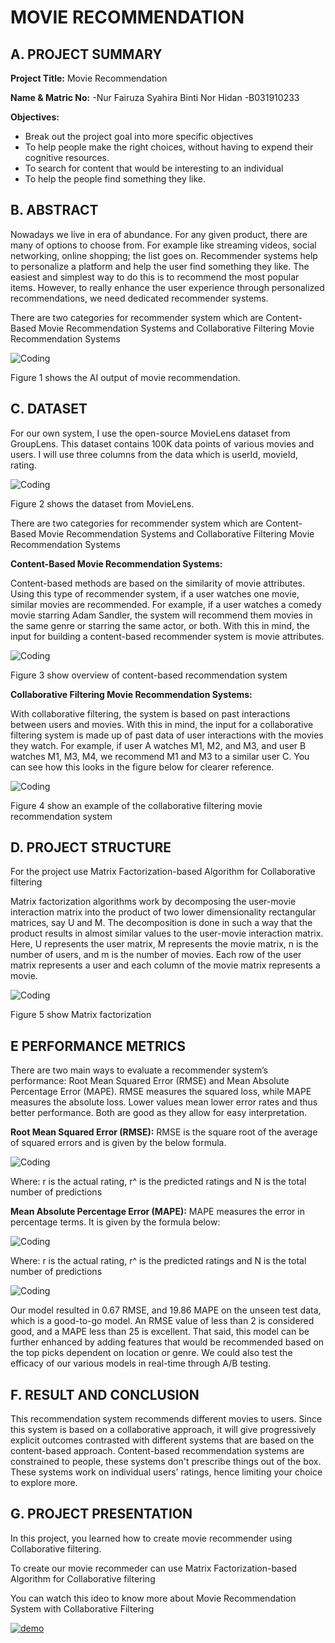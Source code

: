 # MOVIE RECOMMENDATION

## A. PROJECT SUMMARY

**Project Title:** Movie Recommendation

**Name & Matric No:** 
-Nur Fairuza Syahira Binti Nor Hidan
-B031910233

**Objectives:**
- Break out the project goal into more specific objectives
- To help people make the right choices, without having to expend their cognitive resources.
- To search for content that would be interesting to an individual
- To help the people find something they like.


##  B. ABSTRACT 

Nowadays we live in era of abundance. For any given product, there are many of options to choose from. For example like streaming videos, social networking, online shopping; the list goes on. Recommender systems help to personalize a platform and help the user find something they like. The easiest and simplest way to do this is to recommend the most popular items. However, to really enhance the user experience through personalized recommendations, we need dedicated recommender systems.

There are two categories for recommender system which are Content-Based Movie Recommendation Systems and Collaborative Filtering Movie Recommendation Systems

![Coding](https://github.com/Fairuza97/AI/blob/main/movieRecommendation.png)

Figure 1 shows the AI output of movie recommendation.


## C.  DATASET

For our own system, I use the open-source MovieLens dataset from GroupLens. This dataset contains 100K data points of various movies and users.
I will use three columns from the data which is userId, movieId, rating.

![Coding](https://github.com/Fairuza97/AI/blob/main/dataset.JPG)

Figure 2 shows the dataset from MovieLens.

There are two categories for recommender system which are Content-Based Movie Recommendation Systems and Collaborative Filtering Movie Recommendation Systems

**Content-Based Movie Recommendation Systems:** 

Content-based methods are based on the similarity of movie attributes. Using this type of recommender system, if a user watches one movie, similar movies are recommended. For example, if a user watches a comedy movie starring Adam Sandler, the system will recommend them movies in the same genre or starring the same actor, or both. With this in mind, the input for building a content-based recommender system is movie attributes.

![Coding](https://github.com/Fairuza97/AI/blob/main/ContentBased.JPG)

Figure 3 show overview of content-based recommendation system

**Collaborative Filtering Movie Recommendation Systems:** 

With collaborative filtering, the system is based on past interactions between users and movies. With this in mind, the input for a collaborative filtering system is made up of past data of user interactions with the movies they watch.
For example, if user A watches M1, M2, and M3, and user B watches M1, M3, M4, we recommend M1 and M3 to a similar user C. You can see how this looks in the figure below for clearer reference.

![Coding](https://github.com/Fairuza97/AI/blob/main/Collabarative.JPG)

Figure 4 show an example of the collaborative filtering movie recommendation system


## D.   PROJECT STRUCTURE

For the project use Matrix Factorization-based Algorithm for Collaborative filtering

Matrix factorization algorithms work by decomposing the user-movie interaction matrix into the product of two lower dimensionality rectangular matrices, say U and M. The decomposition is done in such a way that the product results in almost similar values to the user-movie interaction matrix. Here, U represents the user matrix, M represents the movie matrix, n is the number of users, and m is the number of movies.
Each row of the user matrix represents a user and each column of the movie matrix represents a movie.

![Coding](https://github.com/Fairuza97/AI/blob/main/matric.JPG)

Figure 5 show Matrix factorization 


## E   PERFORMANCE METRICS

There are two main ways to evaluate a recommender system’s performance: Root Mean Squared Error (RMSE) and Mean Absolute Percentage Error (MAPE). RMSE measures the squared loss, while MAPE measures the absolute loss. Lower values mean lower error rates and thus better performance.
Both are good as they allow for easy interpretation.

**Root Mean Squared Error (RMSE):**
RMSE is the square root of the average of squared errors and is given by the below formula.

![Coding](https://github.com/Fairuza97/AI/blob/main/RMSE.JPG)

Where:
r is the actual rating,
r^ is the predicted ratings and
N is the total number of predictions

**Mean Absolute Percentage Error (MAPE):**
MAPE measures the error in percentage terms. It is given by the formula below:

![Coding](https://github.com/Fairuza97/AI/blob/main/MAPE.JPG)

Where:
r is the actual rating,
r^ is the predicted ratings and
N is the total number of predictions

![Coding](https://github.com/Fairuza97/AI/blob/main/code.JPG)

Our model resulted in 0.67 RMSE, and 19.86 MAPE on the unseen test data, which is a good-to-go model. An RMSE value of less than 2 is considered good, and a MAPE less than 25 is excellent. That said, this model can be further enhanced by adding features that would be recommended based on the top picks dependent on location or genre. We could also test the efficacy of our various models in real-time through A/B testing.


## F.  RESULT AND CONCLUSION

This recommendation system recommends different movies to users. Since this system is based on a collaborative approach, it will give progressively explicit outcomes contrasted with different systems that are based on the content-based approach. Content-based recommendation systems are constrained to people, these systems don't prescribe things out of the box. These systems work on individual users’ ratings, hence limiting your choice to explore more. 


## G.   PROJECT PRESENTATION 

In this project, you learned how to create movie recommender using Collaborative filtering.

To create our movie recommeder can use Matrix Factorization-based Algorithm for Collaborative filtering

You can watch this ideo to know more about Movie Recommendation System with Collaborative Filtering

[![demo](https://img.youtube.com/vi/3ecNC-So0r4/0.jpg)](https://www.youtube.com/watch?v=3ecNC-So0r4)




